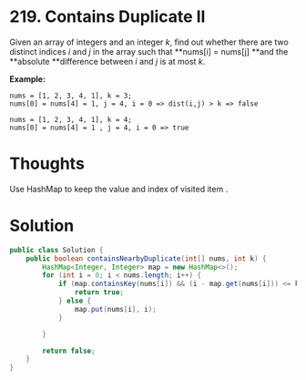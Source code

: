 # 219. Contains Duplicate II

Given an array of integers and an integer _k_, find out whether there are two distinct indices _i_ and _j_ in the array such that **nums\[i\] = nums\[j\] **and the **absolute **difference between _i_ and _j_ is at most _k_.

**Example:**

```
nums = [1, 2, 3, 4, 1], k = 3; 
nums[0] = nums[4] = 1, j = 4, i = 0 => dist(i,j) > k => false

nums = [1, 2, 3, 4, 1], k = 4; 
nums[0] = nums[4] = 1 , j = 4, i = 0 => true
```

# Thoughts

Use HashMap to keep the value and index of visited item .

# Solution

```java
public class Solution {
    public boolean containsNearbyDuplicate(int[] nums, int k) {
        HashMap<Integer, Integer> map = new HashMap<>();
        for (int i = 0; i < nums.length; i++) {
            if (map.containsKey(nums[i]) && (i - map.get(nums[i])) <= k) {
                return true;
            } else {
                map.put(nums[i], i);
            }

        }

        return false;
    }
}
```



